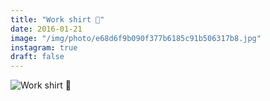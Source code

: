 ```yaml
---
title: "Work shirt 👔"
date: 2016-01-21
image: "/img/photo/e68d6f9b090f377b6185c91b506317b8.jpg"
instagram: true
draft: false
---
```


![Work shirt 👔](/img/photo/e68d6f9b090f377b6185c91b506317b8.jpg)

